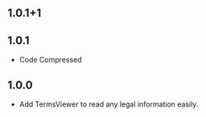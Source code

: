 ## 1.0.1+1

## 1.0.1

* Code Compressed

## 1.0.0

* Add TermsViewer to read any legal information easily.
